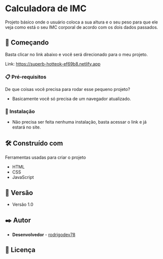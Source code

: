 # Calculadora de IMC

Projeto básico onde o usuário coloca a sua altura e o seu peso para que ele veja como está o seu IMC corporal de acordo com os dois dados passados.

## 🚀 Começando

Basta clicar no link abaixo e você será direcionado para o meu projeto.

Link: https://superb-hotteok-ef69b8.netlify.app

### 📋 Pré-requisitos

De que coisas você precisa para rodar esse pequeno projeto?

* Basicamente você só precisa de um navegador atualizado.

### 🔧 Instalação

* Não precisa ser feita nenhuma instalação, basta acessar o link e já estará no site.

## 🛠️ Construído com

Ferramentas usadas para criar o projeto

* HTML
* CSS
* JavaScript

## 📌 Versão

* Versão 1.0

## ✒️ Autor

* **Desenvolvedor** - [rodrigodev78](https://github.com/rodrigodev78)

## 📄 Licença
